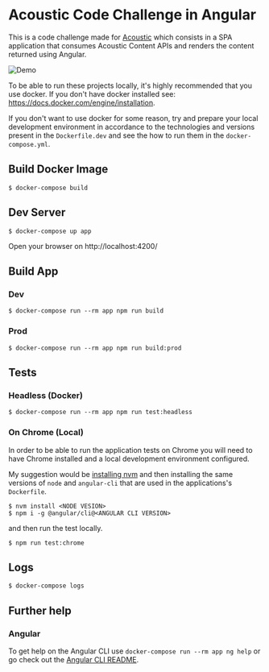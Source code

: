 # Acoustic Code Challenge in Angular

This is a code challenge made for [Acoustic](https://acoustic.co/) which
consists in a SPA application that consumes Acoustic Content APIs and renders
the content returned using Angular.

![Demo](https://raw.githubusercontent.com/lpelos/acoustic-challenge-angular/master/src/assets/images/demo.gif)

To be able to run these projects locally, it's highly recommended that you use
docker. If you don't have docker installed see:
https://docs.docker.com/engine/installation.

If you don't want to use docker for some reason, try and prepare your local
development environment in accordance to the technologies and versions
present in the `Dockerfile.dev` and see the how to run them in the
`docker-compose.yml`.

## Build Docker Image

```
$ docker-compose build
```

## Dev Server

```
$ docker-compose up app
```

Open your browser on http://localhost:4200/

## Build App

### Dev

```
$ docker-compose run --rm app npm run build
```

### Prod

```
$ docker-compose run --rm app npm run build:prod
```

## Tests

### Headless (Docker)

```
$ docker-compose run --rm app npm run test:headless
```

### On Chrome (Local)

In order to be able to run the application tests on Chrome you will need to
have Chrome installed and a local development environment configured.

My suggestion would be [installing nvm](https://github.com/nvm-sh/nvm#installation-and-update)
and then installing the same versions of `node` and `angular-cli` that are used
in the applications's `Dockerfile`.

```
$ nvm install <NODE VESION>
$ npm i -g @angular/cli@<ANGULAR CLI VERSION>
```

and then run the test locally.

```
$ npm run test:chrome
```

## Logs

```
$ docker-compose logs
```

## Further help

### Angular

To get help on the Angular CLI use `docker-compose run --rm app ng help` or go check out the
[Angular CLI README](https://github.com/angular/angular-cli/blob/master/README.md).
